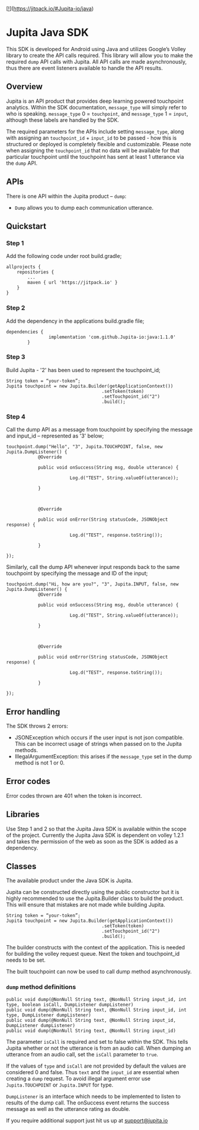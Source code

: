 [[!](https://jitpack.io/v/#Jupita-io/Jupita-java.svg)](https://jitpack.io/#Jupita-io/java)

# Jupita Java SDK

This SDK is developed for Android using Java and utilizes Google’s Volley library to create the API calls required. This library will allow you to make the required `dump` API calls with Jupita. All API calls are made asynchronously, thus there are event listeners available to handle the API results.

## Overview
Jupita is an API product that provides deep learning powered touchpoint analytics. Within the SDK documentation, `message_type` will simply refer to who is speaking. `message_type` 0 = `touchpoint`, and `message_type` 1 = `input`, although these labels are handled by the SDK.

The required parameters for the APIs include setting `message_type`, along with assigning an `touchpoint_id` + `input_id` to be passed - how this is structured or deployed is completely flexible and customizable. Please note when assigning the `touchpoint_id` that no data will be available for that particular touchpoint until the touchpoint has sent at least 1 utterance via the `dump` API. 

## APIs
There is one API within the Jupita product – `dump`:

- `Dump` allows you to dump each communication utterance.

## Quickstart
### Step 1
Add the following code under root build.gradle;

```
allprojects {
    repositories {
        ...
        maven { url 'https://jitpack.io' }
    }
}
```

### Step 2
Add the dependency in the applications build.gradle file;

```
dependencies {
                implementation 'com.github.Jupita-io:java:1.1.0'
	    }
```

### Step 3
Build Jupita - '2' has been used to represent the touchpoint_id;

```
String token = “your-token”;
Jupita touchpoint = new Jupita.Builder(getApplicationContext())
                                    .setToken(token)
                                    .setTouchpoint_id("2")
                                    .build();
```

### Step 4
Call the dump API as a message from touchpoint by specifying the message and input_id – represented as '3' below;

```
touchpoint.dump("Hello", "3", Jupita.TOUCHPOINT, false, new Jupita.DumpListener() {
            @Override

            public void onSuccess(String msg, double utterance) {

                        Log.d("TEST", String.valueOf(utterance));

            }



            @Override

            public void onError(String statusCode, JSONObject response) {

                        Log.d("TEST", response.toString());

            }

});
```


Similarly, call the dump API whenever input responds back to the same touchpoint by specifying the message and ID of the input;

```
touchpoint.dump("Hi, how are you?", "3", Jupita.INPUT, false, new Jupita.DumpListener() {
            @Override

            public void onSuccess(String msg, double utterance) {

                        Log.d("TEST", String.valueOf(utterance));

            }



            @Override

            public void onError(String statusCode, JSONObject response) {

                        Log.d("TEST", response.toString());

            }

});
```

## Error handling
The SDK throws 2 errors:
- JSONException which occurs if the user input is not json compatible. This can be incorrect usage of strings when passed on to the Jupita methods.
- IllegalArgumentException: this arises if the `message_type` set in the dump method is not 1 or 0.

## Error codes
Error codes thrown are 401 when the token is incorrect.

## Libraries
Use Step 1 and 2 so that the Jupita Java SDK is available within the scope of the project.
Currently the Jupita Java SDK is dependent on volley 1.2.1 and takes the permission of the web as soon as the SDK is added as a dependency.

## Classes
The available product under the Java SDK is Jupita.

Jupita can be constructed directly using the public constructor but it is highly recommended to use the Jupita.Builder class to build the product. This will ensure that mistakes are not made while building Jupita.

```
String token = “your-token”;
Jupita touchpoint = new Jupita.Builder(getApplicationContext())
                                    .setToken(token)
                                    .setTouchpoint_id("2")
                                    .build();
```

The builder constructs with the context of the application. This is needed for building the volley request queue. Next the token and touchpoint_id needs to be set.

The built touchpoint can now be used to call dump method asynchronously.

### `dump` method definitions

```
public void dump(@NonNull String text, @NonNull String input_id, int type, boolean isCall, DumpListener dumpListener)
public void dump(@NonNull String text, @NonNull String input_id, int type, DumpListener dumpListener)
public void dump(@NonNull String text, @NonNull String input_id, DumpListener dumpListener)
public void dump(@NonNull String text, @NonNull String input_id)
```
The parameter `isCall` is required and set to false within the SDK. This tells Jupita whether or not the utterance is from an audio call. When dumping an utterance from an audio call, set the `isCall` parameter to `true`.

If the values of `type` and `isCall` are not provided by default the values are considered 0 and false. Thus `text` and the `input_id` are essential when creating a `dump` request. To avoid illegal argument error use `Jupita.TOUCHPOINT` or `Jupita.INPUT` for type.

`DumpListener` is an interface which needs to be implemented to listen to results of the dump call. The onSuccess event returns the success message as well as the utterance rating as double.

If you require additional support just hit us up at support@jupita.io 

